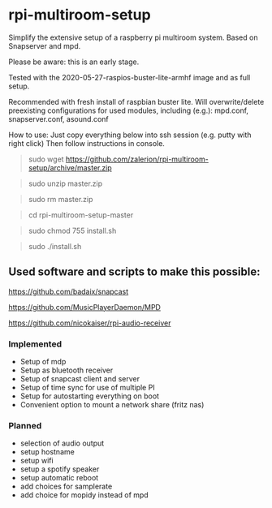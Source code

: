 # rpi-multiroom-setup
Simplify the extensive setup of a raspberry pi multiroom system. Based on Snapserver and mpd.


Please be aware: this is an early stage.

Tested with the 2020-05-27-raspios-buster-lite-armhf image and as full setup.

Recommended with fresh install of raspbian buster lite.
Will overwrite/delete preexisting configurations for used modules, including (e.g.):
mpd.conf,
snapserver.conf,
asound.conf

How to use:
Just copy everything below into ssh session (e.g. putty with right click)
Then follow instructions in console.

> sudo wget https://github.com/zalerion/rpi-multiroom-setup/archive/master.zip

> sudo unzip master.zip

> sudo rm master.zip 

> cd rpi-multiroom-setup-master

> sudo chmod 755 install.sh

> sudo ./install.sh


## Used software and scripts to make this possible:

https://github.com/badaix/snapcast

https://github.com/MusicPlayerDaemon/MPD

https://github.com/nicokaiser/rpi-audio-receiver


### Implemented
* Setup of mdp
* Setup as bluetooth receiver
* Setup of snapcast client and server
* Setup of time sync for use of multiple PI
* Setup for autostarting everything on boot
* Convenient option to mount a network share (fritz nas)


### Planned

* selection of audio output
* setup hostname
* setup wifi
* setup a spotify speaker
* setup automatic reboot
* add choices for samplerate
* add choice for mopidy instead of mpd
